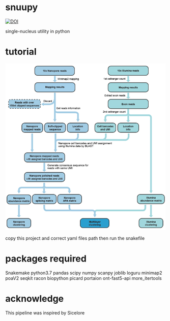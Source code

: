 # snuupy
[![DOI](https://zenodo.org/badge/302899070.svg)](https://zenodo.org/badge/latestdoi/302899070)

single-nucleus utility in python

# tutorial
![Schematic_diagram](./Schematic_diagram.png)

copy this project and correct yaml files path then run the snakefile

# packages required
Snakemake python3.7 pandas scipy numpy scanpy joblib loguru minimap2 poaV2 seqkit racon biopython picard portaion ont-fast5-api more_itertools

# acknowledge
This pipeline was inspired by Sicelore
